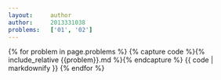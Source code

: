 ```yaml
---
layout:     author
author:     2013331038
problems:   ['01', '02']
---
```



{% for problem in page.problems %}
{% capture code %}{% include_relative {{problem}}.md %}{% endcapture %}
{{ code | markdownify }}
{% endfor %}